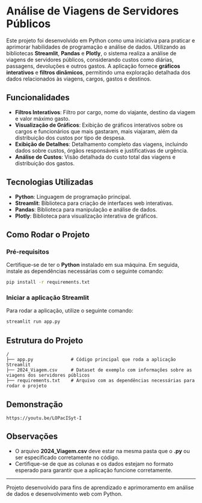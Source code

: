 # Análise de Viagens de Servidores Públicos

Este projeto foi desenvolvido em Python como uma iniciativa para praticar e aprimorar habilidades de programação e análise de dados. Utilizando as bibliotecas **Streamlit**, **Pandas** e **Plotly**, o sistema realiza a análise de viagens de servidores públicos, considerando custos como diárias, passagens, devoluções e outros gastos. A aplicação fornece **gráficos interativos** e **filtros dinâmicos**, permitindo uma exploração detalhada dos dados relacionados às viagens, cargos, gastos e destinos.

## Funcionalidades
- **Filtros Interativos**: Filtro por cargo, nome do viajante, destino da viagem e valor máximo gasto.
- **Visualização de Gráficos**: Exibição de gráficos interativos sobre os cargos e funcionários que mais gastaram, mais viajaram, além da distribuição dos custos por tipo de despesa.
- **Exibição de Detalhes**: Detalhamento completo das viagens, incluindo dados sobre custos, órgãos responsáveis e justificativas de urgência.
- **Análise de Custos**: Visão detalhada do custo total das viagens e distribuição dos gastos.

## Tecnologias Utilizadas
- **Python**: Linguagem de programação principal.
- **Streamlit**: Biblioteca para criação de interfaces web interativas.
- **Pandas**: Biblioteca para manipulação e análise de dados.
- **Plotly**: Biblioteca para visualização interativa de gráficos.

## Como Rodar o Projeto

### Pré-requisitos
Certifique-se de ter o **Python** instalado em sua máquina. Em seguida, instale as dependências necessárias com o seguinte comando:

```bash
pip install -r requirements.txt
```

### Iniciar a aplicação Streamlit
Para rodar a aplicação, utilize o seguinte comando:

```bash
streamlit run app.py
```

## Estrutura do Projeto

```
/
├── app.py              # Código principal que roda a aplicação Streamlit
├── 2024_Viagem.csv     # Dataset de exemplo com informações sobre as viagens dos servidores públicos
├── requirements.txt    # Arquivo com as dependências necessárias para rodar o projeto
```

## Demonstração
```
https://youtu.be/LOPacISyt-I
```

## Observações
- O arquivo **2024_Viagem.csv** deve estar na mesma pasta que o **.py** ou ser especificado corretamente no código.
- Certifique-se de que as colunas e os dados estejam no formato esperado para garantir que a aplicação funcione corretamente.

---

Projeto desenvolvido para fins de aprendizado e aprimoramento em análise de dados e desenvolvimento web com Python.

